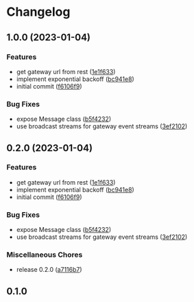 # Changelog

## 1.0.0 (2023-01-04)


### Features

* get gateway url from rest ([1e1f633](https://github.com/eludris-community/enix/commit/1e1f6332301b995e3056afbaf5b5249566dfdfdd))
* implement exponential backoff ([bc941e8](https://github.com/eludris-community/enix/commit/bc941e8e38ad0408b1dd5bc8a73b7f4d3164277b))
* initial commit ([f6106f9](https://github.com/eludris-community/enix/commit/f6106f926c095bac909fb9322cf07335268018bb))


### Bug Fixes

* expose Message class ([b5f4232](https://github.com/eludris-community/enix/commit/b5f42321568795e9d4bbd3206d7dfeaa0cf1a5cf))
* use broadcast streams for gateway event streams ([3ef2102](https://github.com/eludris-community/enix/commit/3ef21023518062c298fa507036f394685f471cf9))

## 0.2.0 (2023-01-04)


### Features

* get gateway url from rest ([1e1f633](https://github.com/eludris-community/enix/commit/1e1f6332301b995e3056afbaf5b5249566dfdfdd))
* implement exponential backoff ([bc941e8](https://github.com/eludris-community/enix/commit/bc941e8e38ad0408b1dd5bc8a73b7f4d3164277b))
* initial commit ([f6106f9](https://github.com/eludris-community/enix/commit/f6106f926c095bac909fb9322cf07335268018bb))


### Bug Fixes

* expose Message class ([b5f4232](https://github.com/eludris-community/enix/commit/b5f42321568795e9d4bbd3206d7dfeaa0cf1a5cf))
* use broadcast streams for gateway event streams ([3ef2102](https://github.com/eludris-community/enix/commit/3ef21023518062c298fa507036f394685f471cf9))


### Miscellaneous Chores

* release 0.2.0 ([a7116b7](https://github.com/eludris-community/enix/commit/a7116b77e5f62dd66b2400e5f78b888fff508994))

## 0.1.0
